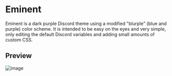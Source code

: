# Eminent
Eminent is a dark purple Discord theme using a modified "blurple" (blue and purple) color scheme. It is intended to be easy on the eyes and very simple, only editing the default Discord variables and adding small amounts of custom CSS.

## Preview
![image](https://github.com/a7xuma/DiscordThemes/assets/134719150/a8bc6d83-550f-4829-ba27-75685961f1b7)
